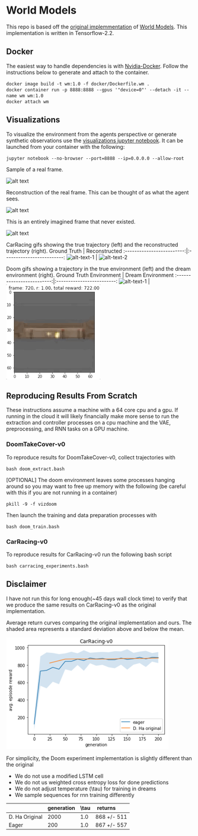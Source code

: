 # World Models
This repo is based off the [original implemmentation](https://github.com/hardmaru/WorldModelsExperiments) of [World Models](https://arxiv.org/abs/1803.10122). This implementation is written in Tensorflow-2.2. 

## Docker
The easiest way to handle dependencies is with [Nvidia-Docker](https://github.com/NVIDIA/nvidia-docker). Follow the instructions below to generate and attach to the container.
```
docker image build -t wm:1.0 -f docker/Dockerfile.wm .
docker container run -p 8888:8888 --gpus '"device=0"' --detach -it --name wm wm:1.0
docker attach wm
```

## Visualizations
To visualize the environment from the agents perspective or generate synthetic observations use the [visualizations jupyter notebook](WorldModels/visualizations.ipynb). It can be launched from your container with the following:
```
jupyter notebook --no-browser --port=8888 --ip=0.0.0.0 --allow-root
```

Sample of a real frame.

![alt text](imgs/true_frame.png "Real Frame")

Reconstruction of the real frame. This can be thought of as what the agent sees.

![alt text](imgs/reconstructed_frame.png "Reconstructed Frame")

This is an entirely imagined frame that never existed.

![alt text](imgs/imagined.png "Imagined Frame")

CarRacing gifs showing the true trajectory (left) and the reconstructed trajectory (right). 
Ground Truth             |  Reconstructed
:-------------------------:|:-------------------------:
![alt-text-1](imgs/true_traj.gif "Real Trajectory") | ![alt-text-2](imgs/reconstruct_traj.gif "Reconstructed Trajectory")

Doom gifs showing a trajectory in the true environment (left) and the dream environment (right). 
Ground Truth Environment   |  Dream Environment
:-------------------------:|:-------------------------:
![alt-text-1](imgs/doom_true_traj.gif "Real Trajectory") | ![alt-text-2](imgs/doom_dream_traj.gif "Dream Trajectory")

## Reproducing Results From Scratch
These instructions assume a machine with a 64 core cpu and a gpu. If running in the cloud it will likely financially make more sense to run the extraction and controller processes on a cpu machine and the VAE, preprocessing, and RNN tasks on a GPU machine.

### DoomTakeCover-v0
To reproduce results for DoomTakeCover-v0, collect trajectories with
```
bash doom_extract.bash
```
[OPTIONAL] The doom environment leaves some processes hanging around so you may want to free up memory with the following (be careful with this if you are not running in a container)
```
pkill -9 -f vizdoom
```

Then launch the training and data preparation processes with
```
bash doom_train.bash
```

### CarRacing-v0
To reproduce results for CarRacing-v0 run the following bash script
```
bash carracing_experiments.bash
```

## Disclaimer
I have not run this for long enough(~45 days wall clock time) to verify that we produce the same results on CarRacing-v0 as the original implementation.

Average return curves comparing the original implementation and ours. The shaded area represents a standard deviation above and below the mean. 

![alt text](imgs/og_carracing_comparison.png "CarRacing-v0 comparison")

For simplicity, the Doom experiment implementation is slightly different than the original
* We do not use a modified LSTM cell 
* We do not us weighted cross entropy loss for done predictions
* We do not adjust temperature (\tau) for training in dreams 
* We sample sequences for rnn training differently

|  | generation | \tau | returns &nbsp;&nbsp;&nbsp;&nbsp;&nbsp;&nbsp;|
|------|------|------|------|
|   D. Ha Original  | 2000 | 1.0 | 868 +/- 511 |
|   Eager  | 200 | 1.0 | 867 +/- 557 |
